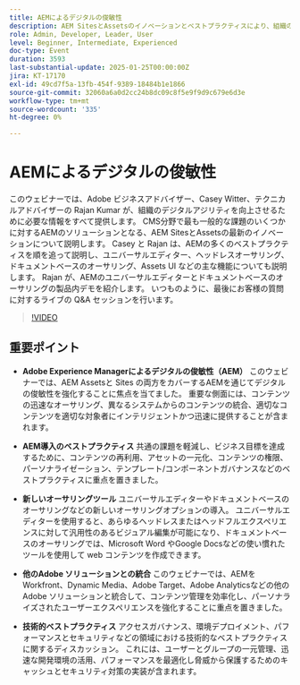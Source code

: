 ```yaml
---
title: AEMによるデジタルの俊敏性
description: AEM SitesとAssetsのイノベーションとベストプラクティスにより、組織のデジタルアジリティ（機敏性）を向上
role: Admin, Developer, Leader, User
level: Beginner, Intermediate, Experienced
doc-type: Event
duration: 3593
last-substantial-update: 2025-01-25T00:00:00Z
jira: KT-17170
exl-id: 49cd7f5a-13fb-454f-9389-18484b1e1866
source-git-commit: 32060a6a0d2cc24b8dc09c8f5e9f9d9c679e6d3e
workflow-type: tm+mt
source-wordcount: '335'
ht-degree: 0%

---
```


# AEMによるデジタルの俊敏性

このウェビナーでは、Adobe ビジネスアドバイザー、Casey Witter、テクニカルアドバイザーの Rajan Kumar が、組織のデジタルアジリティを向上させるために必要な情報をすべて提供します。 CMS分野で最も一般的な課題のいくつかに対するAEMのソリューションとなる、AEM SitesとAssetsの最新のイノベーションについて説明します。 Casey と Rajan は、AEMの多くのベストプラクティスを順を追って説明し、ユニバーサルエディター、ヘッドレスオーサリング、ドキュメントベースのオーサリング、Assets UI などの主な機能についても説明します。 Rajan が、AEMのユニバーサルエディターとドキュメントベースのオーサリングの製品内デモを紹介します。 いつものように、最後にお客様の質問に対するライブの Q&amp;A セッションを行います。

>[!VIDEO](https://video.tv.adobe.com/v/3443026/?learn=on&enablevpops)

## 重要ポイント

* **Adobe Experience Managerによるデジタルの俊敏性（AEM）** このウェビナーでは、AEM Assetsと Sites の両方をカバーするAEMを通じてデジタルの俊敏性を強化することに焦点を当てました。 重要な側面には、コンテンツの迅速なオーサリング、異なるシステムからのコンテンツの統合、適切なコンテンツを適切な対象者にインテリジェントかつ迅速に提供することが含まれます。

* **AEM導入のベストプラクティス** 共通の課題を軽減し、ビジネス目標を達成するために、コンテンツの再利用、アセットの一元化、コンテンツの権限、パーソナライゼーション、テンプレート/コンポーネントガバナンスなどのベストプラクティスに重点を置きました。

* **新しいオーサリングツール** ユニバーサルエディターやドキュメントベースのオーサリングなどの新しいオーサリングオプションの導入。  ユニバーサルエディターを使用すると、あらゆるヘッドレスまたはヘッドフルエクスペリエンスに対して汎用性のあるビジュアル編集が可能になり、ドキュメントベースのオーサリングでは、Microsoft Word やGoogle Docsなどの使い慣れたツールを使用して web コンテンツを作成できます。

* **他のAdobe ソリューションとの統合** このウェビナーでは、AEMをWorkfront、Dynamic Media、Adobe Target、Adobe Analyticsなどの他のAdobe ソリューションと統合して、コンテンツ管理を効率化し、パーソナライズされたユーザーエクスペリエンスを強化することに重点を置きました。

* **技術的ベストプラクティス** アクセスガバナンス、環境デプロイメント、パフォーマンスとセキュリティなどの領域における技術的なベストプラクティスに関するディスカッション。 これには、ユーザーとグループの一元管理、迅速な開発環境の活用、パフォーマンスを最適化し脅威から保護するためのキャッシュとセキュリティ対策の実装が含まれます。
